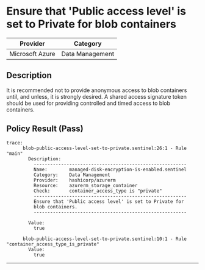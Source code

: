 # Ensure that 'Public access level' is set to Private for blob containers

| Provider        | Category        |
|-----------------|-----------------|
| Microsoft Azure | Data Management |

## Description
It is recommended not to provide anonymous access to blob containers until, and unless, it is strongly desired. A shared access signature token should be used for providing controlled and timed access to blob containers.

## Policy Result (Pass)
```shell
trace:
      blob-public-access-level-set-to-private.sentinel:26:1 - Rule "main"
        Description:
          --------------------------------------------------------
          Name:        managed-disk-encryption-is-enabled.sentinel
          Category:    Data Management
          Provider:    hashicorp/azurerm
          Resource:    azurerm_storage_container
          Check:       container_access_type is "private"
          --------------------------------------------------------
          Ensure that 'Public access level' is set to Private for
          blob containers.
          --------------------------------------------------------

        Value:
          true

      blob-public-access-level-set-to-private.sentinel:10:1 - Rule "container_access_type_is_private"
        Value:
          true
```

---